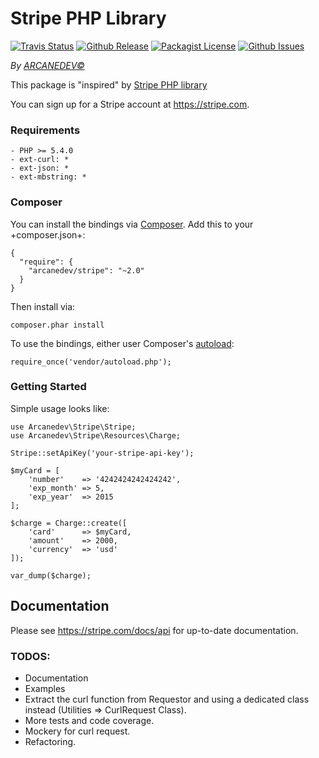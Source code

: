 Stripe PHP Library
==============
[![Travis Status](http://img.shields.io/travis/ARCANEDEV/Stripe.svg?style=flat-square)](https://travis-ci.org/ARCANEDEV/Stripe)
[![Github Release](http://img.shields.io/github/release/ARCANEDEV/Stripe.svg?style=flat-square)](https://github.com/ARCANEDEV/Stripe/releases)
[![Packagist License](http://img.shields.io/packagist/l/arcanedev/sanitizer.svg?style=flat-square)](https://github.com/ARCANEDEV/Stripe/blob/master/LICENSE)
[![Github Issues](http://img.shields.io/github/issues/ARCANEDEV/Stripe.svg?style=flat-square)](https://github.com/ARCANEDEV/Stripe/issues)

*By [ARCANEDEV&copy;](http://www.arcanedev.net/)*

This package is "inspired" by [Stripe PHP library](https://github.com/stripe/stripe-php)

You can sign up for a Stripe account at https://stripe.com.

### Requirements
    
    - PHP >= 5.4.0
    - ext-curl: *
    - ext-json: *
    - ext-mbstring: *
    
### Composer

You can install the bindings via [Composer](http://getcomposer.org/). Add this to your +composer.json+:

    {
      "require": {
        "arcanedev/stripe": "~2.0"
      }
    }
    
Then install via:

    composer.phar install

To use the bindings, either user Composer's [autoload](https://getcomposer.org/doc/00-intro.md#autoloading):

    require_once('vendor/autoload.php');

### Getting Started

Simple usage looks like:

    use Arcanedev\Stripe\Stripe;
    use Arcanedev\Stripe\Resources\Charge;
    
    Stripe::setApiKey('your-stripe-api-key');
    
    $myCard = [
        'number'    => '4242424242424242',
        'exp_month' => 5,
        'exp_year'  => 2015
    ];
    
    $charge = Charge::create([
        'card'      => $myCard,
        'amount'    => 2000,
        'currency'  => 'usd'
    ]);
    
    var_dump($charge);

## Documentation

Please see https://stripe.com/docs/api for up-to-date documentation.

### TODOS:

  - Documentation
  - Examples
  - Extract the curl function from Requestor and using a dedicated class instead (Utilities => CurlRequest Class).
  - More tests and code coverage.
  - Mockery for curl request.
  - Refactoring.
